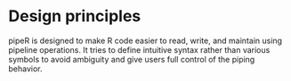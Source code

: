 

# Design principles

pipeR is designed to make R code easier to read, write, and maintain using pipeline operations. It tries to define intuitive syntax rather than various symbols to avoid ambiguity and give users full control of the piping behavior.


